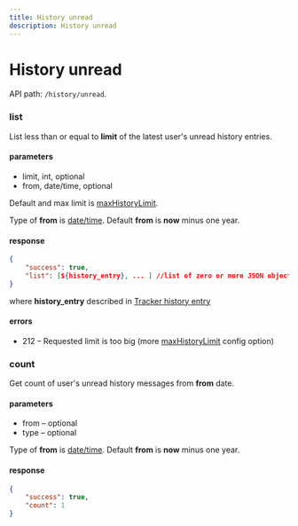 ```yaml
---
title: History unread
description: History unread
---
```


# History unread

API path: `/history/unread`.

### list

List less than or equal to **limit** of the latest user's unread history entries.

#### parameters

*   limit, int, optional
*   from, date/time, optional

Default and max limit is [maxHistoryLimit](../../../getting-started.md#constants).

Type of **from** is [date/time](../../../getting-started.md#data-types). Default **from** is **now** minus one year.

#### response

```json
{
    "success": true,
    "list": [${history_entry}, ... ] //list of zero or more JSON objects
}
```

where **history_entry** described in [Tracker history entry](./index.md#tracker-history-entry)

#### errors

*   212 – Requested limit is too big (more [maxHistoryLimit](../../../getting-started.md#constants) config option)


### count

Get count of user's unread history messages from **from** date.

#### parameters

*   from – optional
*   type – optional

Type of **from** is [date/time](../../../getting-started.md#data-types). Default **from** is **now** minus one year.

#### response

```json
{
    "success": true,
    "count": 1
}
```